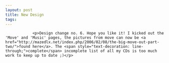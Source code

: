 ```yaml
---
layout: post
title: New Design
tags:
---
```



                <p>Design change no. 6. Hope you like it! I kicked out the 'Move' and 'Music' pages, the pictures from move can now be <a href="http://mazedlx.net/index.php/2006/02/08/the-big-move-out-part-two/">found here</a>. The <span style="text-decoration: line-through;">complete</span> incomplete list of all my CDs is too much work to keep up to date ;)</p>
